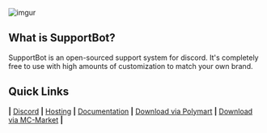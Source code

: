 ![imgur](https://i.imgur.com/TQj40Mt.png)

## What is SupportBot?

SupportBot is an open-sourced support system for discord. It's completely free to use with high amounts of customization to match your own brand.

## Quick Links

**|** [Discord](https://emeraldsrv.dev/discord) **|**
[Hosting](https://emeraldsrv.dev/hosting) **|**
[Documentation](https://emeraldsrv.dev/wiki/supportbot) **|**
[Download via Polymart](https://polymart.org/resource/supportbot-1-discord-ticket-bot.518) **|**
[Download via MC-Market](https://www.mc-market.org/resources/8940/) **|**
